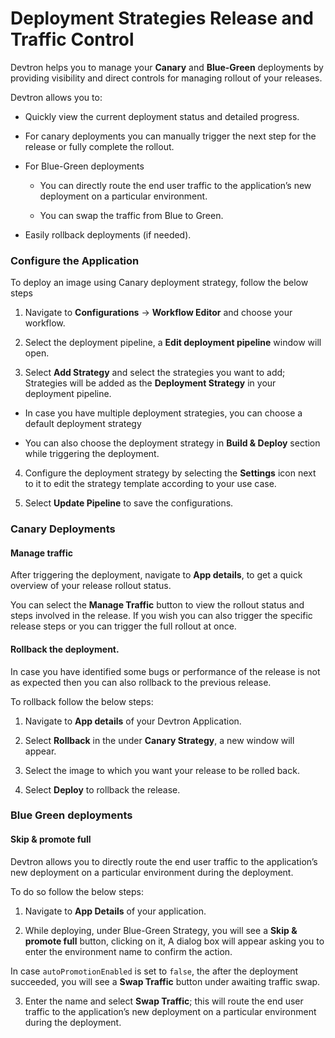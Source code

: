 # Deployment Strategies Release and Traffic Control

Devtron helps you to manage your **Canary** and **Blue-Green** deployments by providing visibility and direct controls for managing rollout of your releases.

Devtron allows you to:

* Quickly view the current deployment status and detailed progress.

* For canary deployments you can manually trigger the next step for the release or fully complete the rollout.

* For Blue-Green deployments 

     * You can directly route the end user traffic to the application’s new deployment on a particular environment.

     * You can swap the traffic from Blue to Green.

* Easily rollback deployments (if needed).

### Configure the Application

To deploy an image using Canary deployment strategy, follow the below steps

1. Navigate to **Configurations** → **Workflow Editor** and choose your workflow.

2. Select the deployment pipeline, a **Edit deployment pipeline** window will open.

3. Select **Add Strategy** and select the strategies you want to add; Strategies will be added as the **Deployment Strategy** in your deployment pipeline.

 * In case you have multiple deployment strategies, you can choose a default deployment strategy 
 
 * You can also choose the deployment strategy in **Build & Deploy** section while triggering the deployment.

4. Configure the deployment strategy by selecting the **Settings** icon next to it to edit the strategy template according to your use case.

5. Select **Update Pipeline** to save the configurations.

### Canary Deployments

#### Manage traffic

After triggering the deployment, navigate to **App details**, to get a quick overview of your release rollout status.

You can select the **Manage Traffic** button to view the rollout status and steps involved in the release. If you wish you can also trigger the specific release steps or you can trigger the full rollout at once.

<!-- Image -->

#### Rollback the deployment.

In case you have identified some bugs or performance of the release is not as expected then you can also rollback to the previous release.

To rollback follow the below steps:

1. Navigate to **App details** of your Devtron Application.

2. Select **Rollback** in the under **Canary Strategy**, a new window will appear.

3. Select the image to which you want your release to be rolled back.

4. Select **Deploy** to rollback the release.


### Blue Green deployments

#### Skip & promote full

Devtron allows you to directly route the end user traffic to the application’s new deployment on a particular environment during the deployment.

To do so follow the below steps:

1. Navigate to **App Details** of your application.

2. While deploying, under Blue-Green Strategy, you will see a **Skip & promote full** button, clicking on it, A dialog box will appear asking you to enter the environment name to confirm the action.

In case `autoPromotionEnabled` is set to `false`, the after the deployment succeeded, you will see a **Swap Traffic** button under awaiting traffic swap.

3. Enter the name and select **Swap Traffic**; this will route the end user traffic to the application’s new deployment on a particular environment during the deployment.









